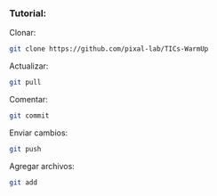 ### Tutorial:

Clonar:
```sh
git clone https://github.com/pixal-lab/TICs-WarmUp
```

Actualizar:
```sh
git pull
```

Comentar:
```sh
git commit
```

Enviar cambios:
```sh
git push
```

Agregar archivos:
```sh
git add
```
